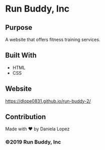 # Run Buddy, Inc

## Purpose
A website that offers fitness training services.

## Built With 
* HTML
* CSS

## Website
https://dlope0831.github.io/run-buddy-2/

## Contribution
Made with ❤️ by Daniela Lopez


### ©️2019 Run Buddy, Inc 
